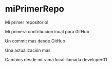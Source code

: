# miPrimerRepo

Mi primer repositorio!

Mi primera contribucion local para GitHub

Un commit mas desde GitHub

Una actualización mas

Cambios desde mi rama local llamada developer01

